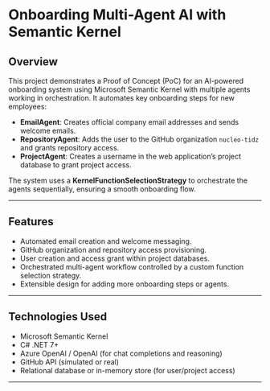 # Onboarding Multi-Agent AI with Semantic Kernel

## Overview

This project demonstrates a Proof of Concept (PoC) for an AI-powered onboarding system using Microsoft Semantic Kernel with multiple agents working in orchestration. It automates key onboarding steps for new employees:

- **EmailAgent**: Creates official company email addresses and sends welcome emails.
- **RepositoryAgent**: Adds the user to the GitHub organization `nucleo-tidz` and grants repository access.
- **ProjectAgent**: Creates a username in the web application’s project database to grant project access.

The system uses a **KernelFunctionSelectionStrategy** to orchestrate the agents sequentially, ensuring a smooth onboarding flow.

---

## Features

- Automated email creation and welcome messaging.
- GitHub organization and repository access provisioning.
- User creation and access grant within project databases.
- Orchestrated multi-agent workflow controlled by a custom function selection strategy.
- Extensible design for adding more onboarding steps or agents.

---

## Technologies Used

- Microsoft Semantic Kernel
- C# .NET 7+
- Azure OpenAI / OpenAI (for chat completions and reasoning)
- GitHub API (simulated or real)
- Relational database or in-memory store (for user/project access)

---
